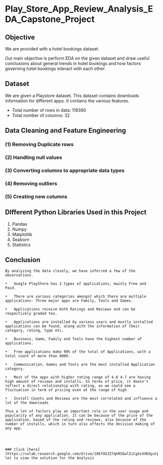 # Play_Store_App_Review_Analysis_EDA_Capstone_Project

## Objective
We are provided with a hotel bookings dataset. 

Out main objective is perform EDA on the given dataset and draw useful conclusions about general trends in hotel bookings and how factors governing hotel bookings interact with each other.

## Dataset
We are given a Playstore dataset. This dataset contains downloads information for different apps. It contains the various features.

- Total number of rows in data: 119390
- Total number of columns: 32
## Data Cleaning and Feature Engineering

### (1) Removing Duplicate rows


### (2) Handling null values

### (3) Converting columns to appropriate data types

### (4) Removing outliers


### (5) Creating new columns

## DIfferent Python Libraries Used in this Project
1. Pandas
2. Numpy
3. Matplotlib
4. Seaborn
5. Statistics


## Conclusion

```
By analyzing the data closely, we have inferred a few of the observations.

•	Google PlayStore has 2 types of applications, mainly Free and Paid.

•	There are various categories amongst which there are multiple applications- Three major apps are Family, Tools and Games.

•	Applications receive both Ratings and Reviews and can be respectively graded too.

•	Applications are installed by various users and mostly installed applications can be found, along with the information of their category, rating, type etc.

•	Business, Game, Family and Tools have the highest number of applications.

•	Free applications make 98% of the total of Applications, with a total count of more than 8000.

•	Communication, Games and Tools are the most installed Application category.

•	Most of the apps with higher rating range of 4.0 4.7 are having high amount of reviews and installs. In terms of price, it doesn't reflect a direct relationship with rating, as we could see a fluctuation in term of pricing even at the range of high

•	Install Counts and Reviews are the most correlated and influence a lot of the downloads

Thus a lot of factors play an important role in the user usage and popularity of any application. It can be because of the price of the application, based of the rating and reviews, also because of the number of installs, which in turn also affects the decision making of any app.




### Click [here](https://colab.research.google.com/drive/186fOGJZ7qhRSGwlIiCgXsXXDdyutpevG#scrollTo=TBQ6SXgGd-le) to view the solution for the Analysis
